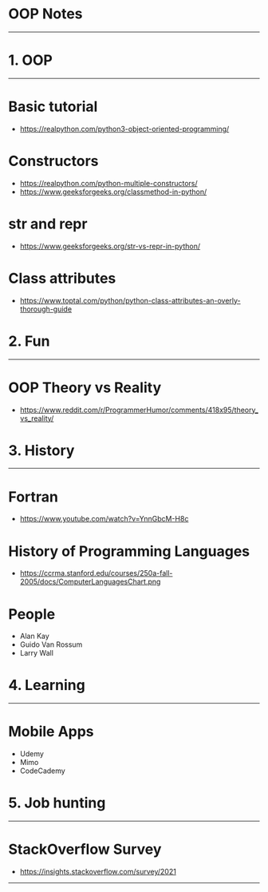# OOP Notes
-------------------------------------------------------------------------------

# 1. OOP
-------------------------------------------------------------------------------

# Basic tutorial
- https://realpython.com/python3-object-oriented-programming/

# Constructors
- https://realpython.com/python-multiple-constructors/
- https://www.geeksforgeeks.org/classmethod-in-python/

# __str__ and __repr__
- https://www.geeksforgeeks.org/str-vs-repr-in-python/

# Class attributes
- https://www.toptal.com/python/python-class-attributes-an-overly-thorough-guide


# 2. Fun
-------------------------------------------------------------------------------

# OOP Theory vs Reality
- https://www.reddit.com/r/ProgrammerHumor/comments/418x95/theory_vs_reality/


# 3. History
-------------------------------------------------------------------------------

# Fortran
- https://www.youtube.com/watch?v=YnnGbcM-H8c

# History of Programming Languages
- https://ccrma.stanford.edu/courses/250a-fall-2005/docs/ComputerLanguagesChart.png

# People
- Alan Kay
- Guido Van Rossum
- Larry Wall


# 4. Learning
-------------------------------------------------------------------------------

# Mobile Apps
- Udemy
- Mimo
- CodeCademy


# 5. Job hunting
-------------------------------------------------------------------------------

# StackOverflow Survey
- https://insights.stackoverflow.com/survey/2021


-------------------------------------------------------------------------------

